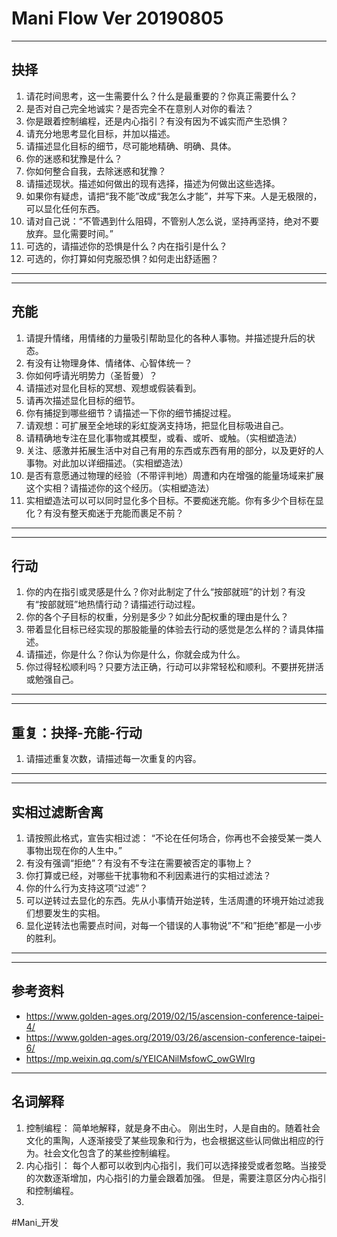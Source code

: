 # Mani Flow Ver 20190805
- - - -
## 抉择
1. 请花时间思考，这一生需要什么？什么是最重要的？你真正需要什么？
2. 是否对自己完全地诚实？是否完全不在意别人对你的看法？
3. 你是跟着控制编程，还是内心指引？有没有因为不诚实而产生恐惧？
4. 请充分地思考显化目标，并加以描述。
5. 请描述显化目标的细节，尽可能地精确、明确、具体。
6. 你的迷惑和犹豫是什么？
7. 你如何整合自我，去除迷惑和犹豫？
8. 请描述现状。描述如何做出的现有选择，描述为何做出这些选择。
9. 如果你有疑虑，请把“我不能”改成“我怎么才能”，并写下来。人是无极限的，可以显化任何东西。
10. 请对自己说：“不管遇到什么阻碍，不管别人怎么说，坚持再坚持，绝对不要放弃。显化需要时间。”
11. 可选的，请描述你的恐惧是什么？内在指引是什么？
12. 可选的，你打算如何克服恐惧？如何走出舒适圈？
- - - -

- - - -
## 充能
1. 请提升情绪，用情绪的力量吸引帮助显化的各种人事物。并描述提升后的状态。
2. 有没有让物理身体、情绪体、心智体统一？
3. 你如何呼请光明势力（圣哲曼）？
4. 请描述对显化目标的冥想、观想或假装看到。
5. 请再次描述显化目标的细节。
6. 你有捕捉到哪些细节？请描述一下你的细节捕捉过程。
7. 请观想：可扩展至全地球的彩虹旋涡支持场，把显化目标吸进自己。
8. 请精确地专注在显化事物或其模型，或看、或听、或触。（实相塑造法）
9. 关注、感激并拓展生活中对自己有用的东西或东西有用的部分，以及更好的人事物。对此加以详细描述。（实相塑造法）
10. 是否有意愿通过物理的经验（不带评判地）周遭和内在增强的能量场域来扩展这个实相？请描述你的这个经历。（实相塑造法）
11. 实相塑造法可以可以同时显化多个目标。不要痴迷充能。你有多少个目标在显化？有没有整天痴迷于充能而裹足不前？
- - - -

- - - -
## 行动
1. 你的内在指引或灵感是什么？你对此制定了什么“按部就班”的计划？有没有“按部就班”地热情行动？请描述行动过程。
2. 你的各个子目标的权重，分别是多少？如此分配权重的理由是什么？
3. 带着显化目标已经实现的那股能量的体验去行动的感觉是怎么样的？请具体描述。
4. 请描述，你是什么？你认为你是什么，你就会成为什么。
5. 你过得轻松顺利吗？只要方法正确，行动可以非常轻松和顺利。不要拼死拼活或勉强自己。
- - - -

- - - -
## 重复：抉择-充能-行动
1. 请描述重复次数，请描述每一次重复的内容。
- - - -

- - - -
## 实相过滤断舍离
1. 请按照此格式，宣告实相过滤：
“不论在任何场合，你再也不会接受某一类人事物出现在你的人生中。”
2. 有没有强调“拒绝”？有没有不专注在需要被否定的事物上？
3. 你打算或已经，对哪些干扰事物和不利因素进行的实相过滤法？
4. 你的什么行为支持这项“过滤”？
5. 可以逆转过去显化的东西。先从小事情开始逆转，生活周遭的环境开始过滤我们想要发生的实相。
6. 显化逆转法也需要点时间，对每一个错误的人事物说”不”和”拒绝”都是一小步的胜利。
- - - -

- - - -
## 参考资料
* https://www.golden-ages.org/2019/02/15/ascension-conference-taipei-4/
* https://www.golden-ages.org/2019/03/26/ascension-conference-taipei-6/
* https://mp.weixin.qq.com/s/YEICANilMsfowC_owGWlrg
- - - -
## 名词解释
1. 控制编程：
简单地解释，就是身不由心。
刚出生时，人是自由的。随着社会文化的熏陶，人逐渐接受了某些现象和行为，也会根据这些认同做出相应的行为。社会文化包含了的某些控制编程。
2. 内心指引： 
每个人都可以收到内心指引，我们可以选择接受或者忽略。当接受的次数逐渐增加，内心指引的力量会跟着加强。
但是，需要注意区分内心指引和控制编程。
3. 








#Mani_开发

